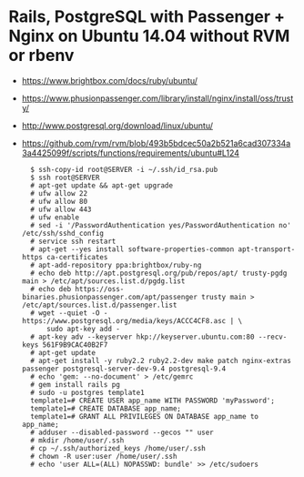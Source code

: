 # Rails, PostgreSQL with Passenger + Nginx on Ubuntu 14.04 without RVM or rbenv

* https://www.brightbox.com/docs/ruby/ubuntu/
* https://www.phusionpassenger.com/library/install/nginx/install/oss/trusty/
* http://www.postgresql.org/download/linux/ubuntu/
* https://github.com/rvm/rvm/blob/493b5bdcec50a2b521a6cad307334a3a4425099f/scripts/functions/requirements/ubuntu#L124

        $ ssh-copy-id root@SERVER -i ~/.ssh/id_rsa.pub
        $ ssh root@SERVER
        # apt-get update && apt-get upgrade
        # ufw allow 22
        # ufw allow 80
        # ufw allow 443
        # ufw enable
        # sed -i '/PasswordAuthentication yes/PasswordAuthentication no' /etc/ssh/sshd_config
        # service ssh restart
        # apt-get --yes install software-properties-common apt-transport-https ca-certificates
        # apt-add-repository ppa:brightbox/ruby-ng
        # echo deb http://apt.postgresql.org/pub/repos/apt/ trusty-pgdg main > /etc/apt/sources.list.d/pgdg.list
        # echo deb https://oss-binaries.phusionpassenger.com/apt/passenger trusty main > /etc/apt/sources.list.d/passenger.list
        # wget --quiet -O - https://www.postgresql.org/media/keys/ACCC4CF8.asc | \
            sudo apt-key add -
        # apt-key adv --keyserver hkp://keyserver.ubuntu.com:80 --recv-keys 561F9B9CAC40B2F7
        # apt-get update
        # apt-get install -y ruby2.2 ruby2.2-dev make patch nginx-extras passenger postgresql-server-dev-9.4 postgresql-9.4
        # echo 'gem: --no-document' > /etc/gemrc
        # gem install rails pg
        # sudo -u postgres template1
        template1=# CREATE USER app_name WITH PASSWORD 'myPassword';
        template1=# CREATE DATABASE app_name;
        template1=# GRANT ALL PRIVILEGES ON DATABASE app_name to app_name;
        # adduser --disabled-password --gecos "" user
        # mkdir /home/user/.ssh
        # cp ~/.ssh/authorized_keys /home/user/.ssh
        # chown -R user:user /home/user/.ssh
        # echo 'user ALL=(ALL) NOPASSWD: bundle' >> /etc/sudoers
